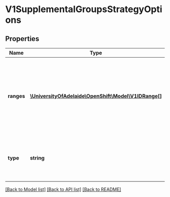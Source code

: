 # V1SupplementalGroupsStrategyOptions

## Properties
Name | Type | Description | Notes
------------ | ------------- | ------------- | -------------
**ranges** | [**\UniversityOfAdelaide\OpenShift\Model\V1IDRange[]**](V1IDRange.md) | Ranges are the allowed ranges of supplemental groups.  If you would like to force a single supplemental group then supply a single range with the same start and end. | [optional] 
**type** | **string** | Type is the strategy that will dictate what supplemental groups is used in the SecurityContext. | [optional] 

[[Back to Model list]](../README.md#documentation-for-models) [[Back to API list]](../README.md#documentation-for-api-endpoints) [[Back to README]](../README.md)


